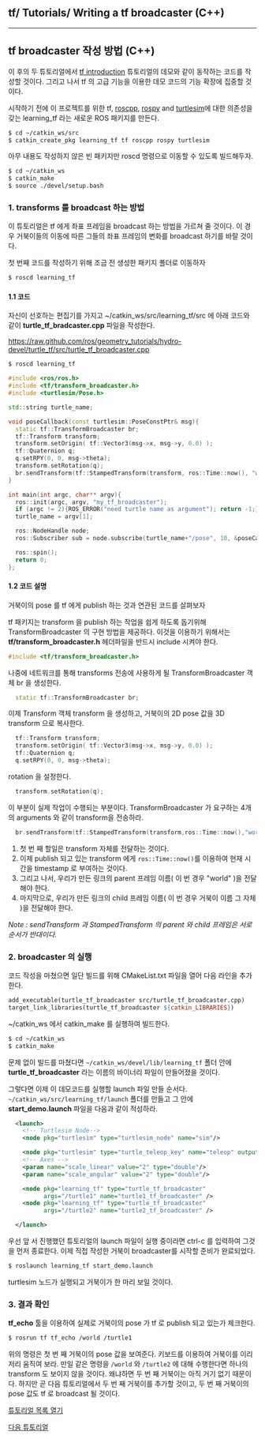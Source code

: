 ## tf/ Tutorials/ Writing a tf broadcaster (C++)



---


## tf broadcaster 작성 방법 (C++)

이 후의 두 튜토리얼에서 [tf introduction](http://wiki.ros.org/tf/Tutorials/Introduction%20to%20tf) 튜토리얼의 데모와 같이 동작하는 코드를 작성할 것이다. 그리고 나서 tf 의 고급 기능을 이용한 데모 코드의 기능 확장에 집중할 것이다.

시작하기 전에 이 프로젝트를 위한  tf, [roscpp](http://wiki.ros.org/roscpp), [rospy](http://wiki.ros.org/rospy) and [turtlesim](./turtlesim.md)에 대한 의존성을 갖는 learning_tf 라는 새로운 ROS 패키지를 만든다.

```bash
$ cd ~/catkin_ws/src
$ catkin_create_pkg learning_tf tf roscpp rospy turtlesim
```

아무 내용도 작성하지 않은 빈 패키지만 roscd 명령으로 이동할 수 있도록 빌드해두자.

```bash
$ cd ~/catkin_ws
$ catkin_make
$ source ./devel/setup.bash
```



### 1. transforms 를 broadcast 하는 방법 

이 튜토리얼은 tf 에게 좌표 프레임을 broadcast 하는 방법을 가르쳐 줄 것이다. 이 경우 거북이들의 이동에 따른 그들의 좌표 프레임의 변화를 broadcast 하기를 바랄 것이다.

첫 번째 코드를 작성하기 위해 조금 전 생성한 패키지 폴더로 이동하자

```bash
$ roscd learning_tf
```



#### 1.1 코드

자신이 선호하는 편집기를 가지고 ~/catkin_ws/src/learning_tf/src 에 아래 코드와 같이 **turtle_tf_bradcaster.cpp** 파일을 작성한다.

<https://raw.github.com/ros/geometry_tutorials/hydro-devel/turtle_tf/src/turtle_tf_broadcaster.cpp>

```bash
$ roscd learning_tf
```

```c++
#include <ros/ros.h>
#include <tf/transform_broadcaster.h>
#include <turtlesim/Pose.h>

std::string turtle_name;

void poseCallback(const turtlesim::PoseConstPtr& msg){
  static tf::TransformBroadcaster br;
  tf::Transform transform;
  transform.setOrigin( tf::Vector3(msg->x, msg->y, 0.0) );
  tf::Quaternion q;
  q.setRPY(0, 0, msg->theta);
  transform.setRotation(q);
  br.sendTransform(tf::StampedTransform(transform, ros::Time::now(), "world", turtle_name));
}

int main(int argc, char** argv){
  ros::init(argc, argv, "my_tf_broadcaster");
  if (argc != 2){ROS_ERROR("need turtle name as argument"); return -1;};
  turtle_name = argv[1];

  ros::NodeHandle node;
  ros::Subscriber sub = node.subscribe(turtle_name+"/pose", 10, &poseCallback);

  ros::spin();
  return 0;
};
```



#### 1.2 코드 설명

거북이의 pose 를 tf 에게 publish 하는 것과 연관된 코드를 살펴보자

tf 패키지는 transform 을 publish 하는 작업을  쉽게 하도록 돕기위해 TransformBroadcaster 의 구현 방법을 제공하다. 이것을 이용하기 위해서는 **tf/transform_broadcaster.h** 헤더파일을 반드시 include 시켜야 한다.

```c++
#include <tf/transform_broadcaster.h>
```

나중에 네트워크를 통해 transforms 전송에 사용하게 될 TransformBroadcaster 객체 br 을 생성한다.

```c++
  static tf::TransformBroadcaster br;
```

이제 Transform 객체 transform 을 생성하고, 거북이의 2D pose 값을 3D transform 으로 복사한다. 

```c++
  tf::Transform transform;
  transform.setOrigin( tf::Vector3(msg->x, msg->y, 0.0) );
  tf::Quaternion q;
  q.setRPY(0, 0, msg->theta); 
```

rotation 을 설정한다.

```c++
  transform.setRotation(q);
```

이 부분이 실제 작업이 수행되는 부분이다. TransformBroadcaster 가 요구하는 4개의 arguments 와 같이 transform을 전송하라.

```c++
  br.sendTransform(tf::StampedTransform(transform,ros::Time::now(),"world",turtle_name));
```

1. 첫 번 째 할일은 transform 자체를 전달하는 것이다.
2. 이제 publish 되고 있는 transform 에게 `ros::Time::now()`를 이용하여 현재 시간을 timestamp 로 부여하는 것이다.
3. 그리고 나서, 우리가 만든 링크의 parent 프레임 이름( 이 번 경우 "world" )을 전달해야 한다.
4. 마지막으로, 우리가 만든 링크의 child 프레임 이름( 이 번 경우 거북이 이름 그 자체 )을 전달해야 한다.

*Note :  sendTransform 과 StampedTransform 의 parent 와 child 프레임은 서로 순서가 반대이다.*



### 2. broadcaster 의 실행

코드 작성을 마쳤으면 일단 빌드를 위해 CMakeList.txt 파일을 열어 다음 라인을 추가한다.

```makefile
add_executable(turtle_tf_broadcaster src/turtle_tf_broadcaster.cpp)
target_link_libraries(turtle_tf_broadcaster ${catkin_LIBRARIES})
```

~/catkin_ws 에서 catkin_make 를 실행하여 빌드한다.

```bash
$ cd ~/catkin_ws
$ catkin_make
```

문제 없이 빌드를 마쳤다면 `~/catkin_ws/devel/lib/learning_tf` 폴더 안에  **turtle_tf_broadcaster** 라는 이름의 바이너리 파일이 만들어졌을 것이다.

그렇다면 이제 이 데모코드를 실행할 launch 파일 만들 순서다. `~/catkin_ws/src/learning_tf/launch` 폴더를 만들고 그 안에 **start_demo.launch** 파일을 다음과 같이 적성하라.

```xml
  <launch>
    <!-- Turtlesim Node-->
    <node pkg="turtlesim" type="turtlesim_node" name="sim"/>

    <node pkg="turtlesim" type="turtle_teleop_key" name="teleop" output="screen"/>
    <!-- Axes -->
    <param name="scale_linear" value="2" type="double"/>
    <param name="scale_angular" value="2" type="double"/>

    <node pkg="learning_tf" type="turtle_tf_broadcaster"
          args="/turtle1" name="turtle1_tf_broadcaster" />
    <node pkg="learning_tf" type="turtle_tf_broadcaster"
          args="/turtle2" name="turtle2_tf_broadcaster" />

  </launch>
```

우선 앞 서 진행했던 튜토리얼의 launch 파일이 실행 중이라면 ctrl-c 를 입력하여 그것을 먼저 종료한다. 이제 직접 작성한 거북이 broadcaster를 시작할 준비가 완료되었다.

```bash
$ roslaunch learning_tf start_demo.launch
```

turtlesim 노드가 실행되고 거북이가 한 마리 보일 것이다.



### 3. 결과 확인

**tf_echo** 툴을 이용하여 실제로 거북이의 pose 가 tf 로 publish 되고 있는가 체크한다.

```bash
$ rosrun tf tf_echo /world /turtle1
```

위의 명령은 첫 번 째 거북이의 pose 값을 보여준다. 키보드를 이용하여 거북이를 이리저리 움직여 보라. 만일 같은 명령을 `/world` 와 `/turtle2` 에 대해 수행한다면 하나의 transform 도 보이지 않을 것이다. 왜냐하면 두 번 째 거북이는 아직 거기 없기 때문이다. 하지만 곧 다음 튜토리얼에서 두 번 째 거북이를 추가할 것이고, 두 번 째 거북이의 pose 값도 tf 로 broadcast 될 것이다.

[튜토리얼 목록 열기](../README.md)

[다음 튜토리얼](./tf_3_listener.md)